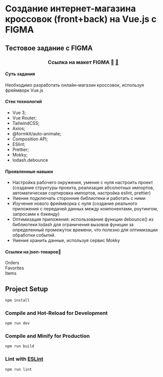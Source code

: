 # <div>Создание интернет-магазина кроссовок (front+back) на Vue.js с FIGMA</div>

## Тестовое задание с FIGMA

### <div align="center">Ссылка на макет FIGMA 🎨 <a href="https://www.figma.com/file/fw0toTyXMwM1y4WIe0YFrJ/React-Sneakers">🎨</a></div>

#### Суть задания

Необходимо разработать онлайн-магазин кроссовок, используя фреймворк Vue.js

#### Стек технологий

- Vue 3;
- Vue Router;
- TailwindCSS;
- Axios;
- @formkit/auto-animate;
- Composition API;
- ESlint;
- Prettier;
- Mokky;
- lodash.debounce

#### Проявленные навыки
- Настройка рабочего окружения, умение с нуля настроить проект (создание структуры проекта, реализация абсолютных импортов, автоматическая сортировка импортов, настройка eslint, prettier)
- Умение подключать сторонние библиотеки и работать с ними
- Изучение нового фреймворка с нуля (создание реального приложения с передачей данных между компонентами, роутингом, запросами к бэкенду)
- Оптимизация приложения: использование функции debounce() из библиотеки lodash для ограничения вызовов функции за определенный промежуток времени, что полезно для оптимизации обработки событий.
- Умение хранить данные, используя сервис Mokky

#### Ссылки на json-товаров👟

<div align="left">Orders <a href="https://9e0cda389b3bad78.mokky.dev/orders"></a></div>
<div align="left">Favorites <a href="https://9e0cda389b3bad78.mokky.dev/favorites"></a></div>
<div align="left">Items <a href="https://9e0cda389b3bad78.mokky.dev/items"></a></div>


## Project Setup

```sh
npm install
```

### Compile and Hot-Reload for Development

```sh
npm run dev
```

### Compile and Minify for Production

```sh
npm run build
```

### Lint with [ESLint](https://eslint.org/)

```sh
npm run lint
```
